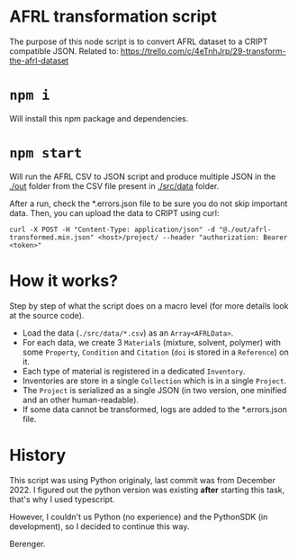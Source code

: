 # AFRL transformation script

The purpose of this node script is to convert AFRL dataset to a CRIPT compatible JSON.
Related to: https://trello.com/c/4eTnhJrp/29-transform-the-afrl-dataset

# `npm i`

Will install this npm package and dependencies.

# `npm start`

Will run the AFRL CSV to JSON script and produce multiple JSON in the [./out](./out) folder from the CSV file present in [./src/data](./src/data) folder.

After a run, check the *.errors.json file to be sure you do not skip important data.
Then, you can upload the data to CRIPT using curl:

```
curl -X POST -H "Content-Type: application/json" -d "@./out/afrl-transformed.min.json" <host>/project/ --header "authorization: Bearer <token>"
```

# How it works?

Step by step of what the script does on a macro level (for more details look at the source code).

- Load the data (`./src/data/*.csv`) as an `Array<AFRLData>`.
- For each data, we create 3 `Material`s (mixture, solvent, polymer) with some `Property`, `Condition` and `Citation` (`doi` is stored in a `Reference`) on it.
- Each type of material is registered in a dedicated `Inventory`.
- Inventories are store in a single `Collection` which is in a single `Project`.
- The `Project` is serialized as a single JSON (in two version, one minified and an other human-readable).
- If some data cannot be transformed, logs are added to the *.errors.json file.

# History

This script was using Python originaly, last commit was from December 2022. I figured out the python version was existing **after** starting this task, that's why I used typescript.

However, I couldn't us Python (no experience) and the PythonSDK (in development), so I decided to continue this way.

Berenger.
